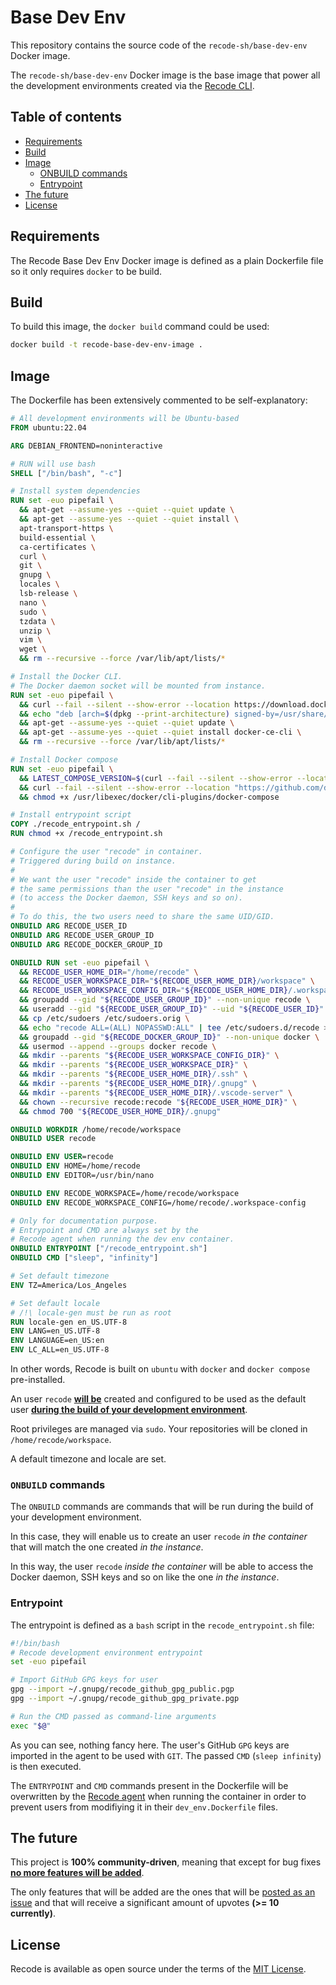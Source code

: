 # Base Dev Env

This repository contains the source code of the `recode-sh/base-dev-env` Docker image. 

The `recode-sh/base-dev-env` Docker image is the base image that power all the  development environments created via the [Recode CLI](https://github.com/recode-sh/cli).

## Table of contents
- [Requirements](#requirements)
- [Build](#build)
- [Image](#image)
  - [ONBUILD commands](#onbuild-commands)
  - [Entrypoint](#entrypoint)
- [The future](#the-future)
- [License](#license)

## Requirements

The Recode Base Dev Env Docker image is defined as a plain Dockerfile file so it only requires `docker` to be build.

## Build

To build this image, the `docker build` command could be used:

```bash
docker build -t recode-base-dev-env-image .
```

## Image

The Dockerfile has been extensively commented to be self-explanatory:

```Dockerfile
# All development environments will be Ubuntu-based
FROM ubuntu:22.04

ARG DEBIAN_FRONTEND=noninteractive

# RUN will use bash
SHELL ["/bin/bash", "-c"]

# Install system dependencies
RUN set -euo pipefail \
  && apt-get --assume-yes --quiet --quiet update \
  && apt-get --assume-yes --quiet --quiet install \
  apt-transport-https \
  build-essential \
  ca-certificates \
  curl \
  git \
  gnupg \
  locales \
  lsb-release \
  nano \
  sudo \
  tzdata \
  unzip \
  vim \
  wget \
  && rm --recursive --force /var/lib/apt/lists/*

# Install the Docker CLI. 
# The Docker daemon socket will be mounted from instance.
RUN set -euo pipefail \
  && curl --fail --silent --show-error --location https://download.docker.com/linux/ubuntu/gpg | gpg --dearmor --output /usr/share/keyrings/docker-archive-keyring.gpg \
  && echo "deb [arch=$(dpkg --print-architecture) signed-by=/usr/share/keyrings/docker-archive-keyring.gpg] https://download.docker.com/linux/ubuntu $(lsb_release --codename --short) stable" | tee /etc/apt/sources.list.d/docker.list > /dev/null \
  && apt-get --assume-yes --quiet --quiet update \
  && apt-get --assume-yes --quiet --quiet install docker-ce-cli \
  && rm --recursive --force /var/lib/apt/lists/*

# Install Docker compose
RUN set -euo pipefail \
  && LATEST_COMPOSE_VERSION=$(curl --fail --silent --show-error --location "https://api.github.com/repos/docker/compose/releases/latest" | grep --only-matching --perl-regexp '(?<="tag_name": ").+(?=")') \
  && curl --fail --silent --show-error --location "https://github.com/docker/compose/releases/download/${LATEST_COMPOSE_VERSION}/docker-compose-$(uname --kernel-name)-$(uname --machine)" --output /usr/libexec/docker/cli-plugins/docker-compose \
  && chmod +x /usr/libexec/docker/cli-plugins/docker-compose

# Install entrypoint script
COPY ./recode_entrypoint.sh /
RUN chmod +x /recode_entrypoint.sh

# Configure the user "recode" in container.
# Triggered during build on instance.
# 
# We want the user "recode" inside the container to get 
# the same permissions than the user "recode" in the instance 
# (to access the Docker daemon, SSH keys and so on).
# 
# To do this, the two users need to share the same UID/GID.
ONBUILD ARG RECODE_USER_ID
ONBUILD ARG RECODE_USER_GROUP_ID
ONBUILD ARG RECODE_DOCKER_GROUP_ID

ONBUILD RUN set -euo pipefail \
  && RECODE_USER_HOME_DIR="/home/recode" \
  && RECODE_USER_WORKSPACE_DIR="${RECODE_USER_HOME_DIR}/workspace" \
  && RECODE_USER_WORKSPACE_CONFIG_DIR="${RECODE_USER_HOME_DIR}/.workspace-config" \
  && groupadd --gid "${RECODE_USER_GROUP_ID}" --non-unique recode \
  && useradd --gid "${RECODE_USER_GROUP_ID}" --uid "${RECODE_USER_ID}" --non-unique --home "${RECODE_USER_HOME_DIR}" --create-home --shell /bin/bash recode \
  && cp /etc/sudoers /etc/sudoers.orig \
  && echo "recode ALL=(ALL) NOPASSWD:ALL" | tee /etc/sudoers.d/recode > /dev/null \
  && groupadd --gid "${RECODE_DOCKER_GROUP_ID}" --non-unique docker \
  && usermod --append --groups docker recode \
  && mkdir --parents "${RECODE_USER_WORKSPACE_CONFIG_DIR}" \
  && mkdir --parents "${RECODE_USER_WORKSPACE_DIR}" \
  && mkdir --parents "${RECODE_USER_HOME_DIR}/.ssh" \
  && mkdir --parents "${RECODE_USER_HOME_DIR}/.gnupg" \
  && mkdir --parents "${RECODE_USER_HOME_DIR}/.vscode-server" \
  && chown --recursive recode:recode "${RECODE_USER_HOME_DIR}" \
  && chmod 700 "${RECODE_USER_HOME_DIR}/.gnupg"

ONBUILD WORKDIR /home/recode/workspace
ONBUILD USER recode

ONBUILD ENV USER=recode
ONBUILD ENV HOME=/home/recode
ONBUILD ENV EDITOR=/usr/bin/nano

ONBUILD ENV RECODE_WORKSPACE=/home/recode/workspace
ONBUILD ENV RECODE_WORKSPACE_CONFIG=/home/recode/.workspace-config

# Only for documentation purpose.
# Entrypoint and CMD are always set by the 
# Recode agent when running the dev env container.
ONBUILD ENTRYPOINT ["/recode_entrypoint.sh"]
ONBUILD CMD ["sleep", "infinity"]

# Set default timezone
ENV TZ=America/Los_Angeles

# Set default locale
# /!\ locale-gen must be run as root
RUN locale-gen en_US.UTF-8
ENV LANG=en_US.UTF-8
ENV LANGUAGE=en_US:en
ENV LC_ALL=en_US.UTF-8
```

In other words, Recode is built on `ubuntu` with `docker` and `docker compose` pre-installed. 

An user `recode` <ins>**will be**</ins> created and configured to be used as the default user <ins>**during the build of your development environment**</ins>. 

Root privileges are managed via `sudo`. Your repositories will be cloned in `/home/recode/workspace`. 

A default timezone and locale are set.

### `ONBUILD` commands

The `ONBUILD` commands are commands that will be run during the build of your development environment. 

In this case, they will enable us to create an user `recode` *in the container* that will match the one created *in the instance*. 

In this way, the user `recode` *inside the container* will be able to access the Docker daemon, SSH keys and so on like the one *in the instance*.

### Entrypoint

The entrypoint is defined as a `bash` script in the `recode_entrypoint.sh` file:

```bash
#!/bin/bash
# Recode development environment entrypoint
set -euo pipefail

# Import GitHub GPG keys for user
gpg --import ~/.gnupg/recode_github_gpg_public.pgp
gpg --import ~/.gnupg/recode_github_gpg_private.pgp

# Run the CMD passed as command-line arguments
exec "$@"
```
As you can see, nothing fancy here. The user's GitHub `GPG` keys are imported in the agent to be used with `GIT`. The passed `CMD` (`sleep infinity`) is then executed.

The `ENTRYPOINT` and `CMD` commands present in the Dockerfile will be overwritten by the [Recode agent](https://github.com/recode-sh/agent) when running the container in order to prevent users from modifiying it in their `dev_env.Dockerfile` files.

## The future

This project is **100% community-driven**, meaning that except for bug fixes <ins>**no more features will be added**</ins>. 

The only features that will be added are the ones that will be [posted as an issue](https://github.com/recode-sh/cli/issues/new) and that will receive a significant amount of upvotes **(>= 10 currently)**.

## License

Recode is available as open source under the terms of the [MIT License](http://opensource.org/licenses/MIT).

